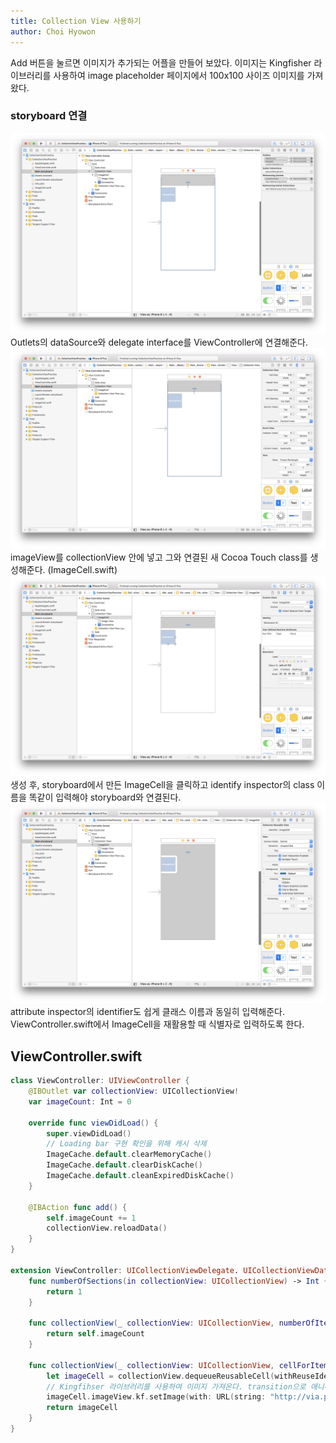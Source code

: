 ```yaml
---
title: Collection View 사용하기
author: Choi Hyowon
---
```


Add 버튼을 눌르면 이미지가 추가되는 어플을 만들어 보았다.
이미지는 Kingfisher 라이브러리를 사용하여 image placeholder 페이지에서 100x100 사이즈 이미지를 가져왔다.

### storyboard 연결
![Image](/images/collectionView_storyboard.png)
Outlets의 dataSource와 delegate interface를 ViewController에 연결해준다. 
![Image](/images/collectionView_imageView_storyboard.png)
imageView를 collectionView 안에 넣고 그와 연결된 새 Cocoa Touch class를 생성해준다. (ImageCell.swift)
![Image](/images/collectionView_class_storyboard.png)
생성 후, storyboard에서 만든 ImageCell을 클릭하고 identify inspector의 class 이름을 똑같이 입력해야 storyboard와 연결된다.
![Image](/images/collectionView_identifier_storyboard.png)
attribute inspector의 identifier도 쉽게 클래스 이름과 동일히 입력해준다.
ViewController.swift에서 ImageCell을 재활용할 때 식별자로 입력하도록 한다.

## ViewController.swift
```swift
class ViewController: UIViewController {
	@IBOutlet var collectionView: UICollectionView!
	var imageCount: Int = 0

	override func viewDidLoad() {
		super.viewDidLoad()
		// Loading bar 구현 확인을 위해 캐시 삭제
		ImageCache.default.clearMemoryCache()
		ImageCache.default.clearDiskCache()
		ImageCache.default.cleanExpiredDiskCache()
	} 

	@IBAction func add() {
		self.imageCount += 1
		collectionView.reloadData()
	}
}

extension ViewController: UICollectionViewDelegate. UICollectionViewDataSource {
	func numberOfSections(in collectionView: UICollectionView) -> Int {
		return 1
	}
	
	func collectionView(_ collectionView: UICollectionView, numberOfItemsInSection section: Int) -> Int {
		return self.imageCount
	}

	func collectionView(_ collectionView: UICollectionView, cellForItemAt indexPath: IndexPath) -> UICollectionViewCell {
		let imageCell = collectionView.dequeueReusableCell(withReuseIdentifier: "ImageCell", for: indexPath) as! ImageCell
		// Kingfihser 라이브러리를 사용하여 이미지 가져온다. transition으로 애니메이션 효과를 준다.
		imageCell.imageView.kf.setImage(with: URL(string: "http://via.placeholder.com/100x100"), options: [.transition(.fade(0.5))])
		return imageCell
	}
}
```